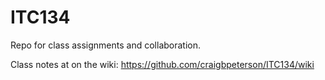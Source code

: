 # ITC134
Repo for class assignments and collaboration.

Class notes at on the wiki:
https://github.com/craigbpeterson/ITC134/wiki
